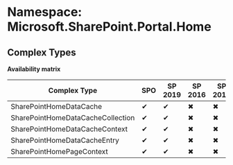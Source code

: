 # Namespace: Microsoft.SharePoint.Portal.Home

## Complex Types

**Availability matrix**

Complex Type | SPO | SP 2019 | SP 2016 | SP 2013
----------|-----|---------|---------|--------
SharePointHomeDataCache | ✔ | ✔ | ✖ | ✖
SharePointHomeDataCacheCollection | ✔ | ✔ | ✖ | ✖
SharePointHomeDataCacheContext | ✔ | ✔ | ✖ | ✖
SharePointHomeDataCacheEntry | ✔ | ✔ | ✖ | ✖
SharePointHomePageContext | ✔ | ✔ | ✖ | ✖
